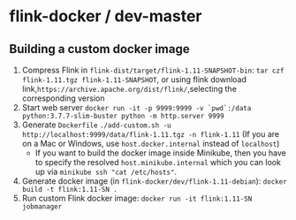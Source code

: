 # flink-docker / dev-master

## Building a custom docker image

1. Compress Flink in `flink-dist/target/flink-1.11-SNAPSHOT-bin`: `tar czf flink-1.11.tgz flink-1.11-SNAPSHOT`, or using flink download link,`https://archive.apache.org/dist/flink/`,selecting the corresponding version
2. Start web server ``docker run -it -p 9999:9999 -v `pwd`:/data python:3.7.7-slim-buster python -m http.server 9999``
3. Generate `Dockerfile` `./add-custom.sh -u http://localhost:9999/data/flink-1.11.tgz -n flink-1.11`
	(If you are on a Mac or Windows, use `host.docker.internal` instead of `localhost`)
	* If you want to build the docker image inside Minikube, then you have to specify the resolved `host.minikube.internal` which you can look up via `minikube ssh "cat /etc/hosts"`.
4. Generate docker image (in `flink-docker/dev/flink-1.11-debian`): `docker build -t flink:1.11-SN .`
5. Run custom Flink docker image: `docker run -it flink:1.11-SN jobmanager`


